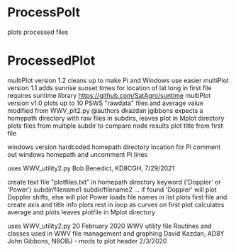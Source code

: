 # ProcessPolt
plots processed files
# ProcessedPlot
multiPlot version 1.2 cleans up to make Pi and Windows use easier
multiPlot version 1.1 adds sunrise sunset times for location of lat long in first file
requires suntime library https://github.com/SatAgro/suntime
multiPlot version v1.0 plots up to 10 PSWS "rawdata" files and average value
modified from WWV_plt2.py @authors dkazdan jgibbons
expects a homepath directory with raw files in subdirs, leaves plot in Mplot directory
plots files from multiple subdir to compare node results
plot title from first file

windows version hardcoded homepath directory location
for Pi comment out windows homepath and uncomment Pi lines

uses WWV_utility2.py
Bob Benedict, KD8CGH, 7/29/2021

create text file "plotfiles.txt" in homepath directory
  keyword ('Doppler' or 'Power')
  subdir/filename1 
  subdir/filename2
  ...
if found 'Doppler' will plot Doppler shifts, else will plot Power
loads file names in list
plots first file and create axis and title info
plots rest in loop as curves on first plot
calculates average and plots
leaves plotfile in Mplot directory

uses WWV_utility2.py
20 February 2020
WWV utility file
Routines and classes used in WWV file management and graphing
David Kazdan, AD8Y
John Gibbons, N8OBJ - mods to plot header 2/3/2020
